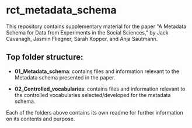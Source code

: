 # rct_metadata_schema

This repository contains supplementary material for the paper "A Metadata Schema for Data from Experiments in the Social Sciences," by Jack Cavanagh, Jasmin Fliegner, Sarah Kopper, and Anja Sautmann.

## Top folder structure:

- **01_Metadata_schema**: contains files and information relevant to the Metadata schema presented in the paper.

- **02_Controlled_vocabularies**: contains files and information relevant to the controlled vocabularies selected/developed for the metadata schema. 

Each of the folders above contains its own readme for further information on its contents and purpose.
